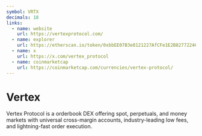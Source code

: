 ```yaml
---
symbol: VRTX
decimals: 18
links:
  - name: website
    url: https://vertexprotocol.com/
  - name: explorer
    url: https://etherscan.io/token/0xbbEE07B3e8121227AfCFe1E2B82772246226128e
  - name: x
    url: https://x.com/vertex_protocol
  - name: coinmarketcap
    url: https://coinmarketcap.com/currencies/vertex-protocol/
---
```


# Vertex

Vertex Protocol is a orderbook DEX offering spot, perpetuals, and money markets with universal cross-margin accounts, industry-leading low fees, and lightning-fast order execution.

